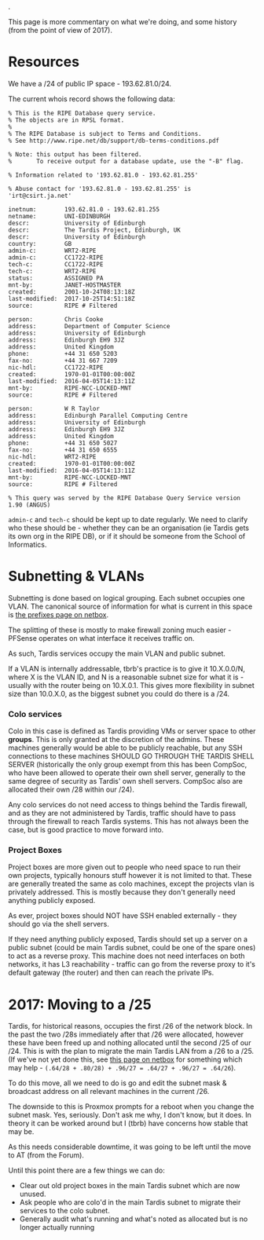 .

This page is more commentary on what we're doing, and some history (from
the point of view of 2017).

# Resources

We have a /24 of public IP space - 193.62.81.0/24.

The current whois record shows the following data:

    % This is the RIPE Database query service.
    % The objects are in RPSL format.
    %
    % The RIPE Database is subject to Terms and Conditions.
    % See http://www.ripe.net/db/support/db-terms-conditions.pdf

    % Note: this output has been filtered.
    %       To receive output for a database update, use the "-B" flag.

    % Information related to '193.62.81.0 - 193.62.81.255'

    % Abuse contact for '193.62.81.0 - 193.62.81.255' is 'irt@csirt.ja.net'

    inetnum:        193.62.81.0 - 193.62.81.255
    netname:        UNI-EDINBURGH
    descr:          University of Edinburgh
    descr:          The Tardis Project, Edinburgh, UK
    descr:          University of Edinburgh
    country:        GB
    admin-c:        WRT2-RIPE
    admin-c:        CC1722-RIPE
    tech-c:         CC1722-RIPE
    tech-c:         WRT2-RIPE
    status:         ASSIGNED PA
    mnt-by:         JANET-HOSTMASTER
    created:        2001-10-24T08:13:18Z
    last-modified:  2017-10-25T14:51:18Z
    source:         RIPE # Filtered

    person:         Chris Cooke
    address:        Department of Computer Science
    address:        University of Edinburgh
    address:        Edinburgh EH9 3JZ
    address:        United Kingdom
    phone:          +44 31 650 5203
    fax-no:         +44 31 667 7209
    nic-hdl:        CC1722-RIPE
    created:        1970-01-01T00:00:00Z
    last-modified:  2016-04-05T14:13:11Z
    mnt-by:         RIPE-NCC-LOCKED-MNT
    source:         RIPE # Filtered

    person:         W R Taylor
    address:        Edinburgh Parallel Computing Centre
    address:        University of Edinburgh
    address:        Edinburgh EH9 3JZ
    address:        United Kingdom
    phone:          +44 31 650 5027
    fax-no:         +44 31 650 6555
    nic-hdl:        WRT2-RIPE
    created:        1970-01-01T00:00:00Z
    last-modified:  2016-04-05T14:13:11Z
    mnt-by:         RIPE-NCC-LOCKED-MNT
    source:         RIPE # Filtered

    % This query was served by the RIPE Database Query Service version 1.90 (ANGUS)

`admin-c` and `tech-c` should be kept up to date regularly. We need to
clarify who these should be - whether they can be an organisation (ie
Tardis gets its own org in the RIPE DB), or if it should be someone from
the School of Informatics.

# Subnetting & VLANs

Subnetting is done based on logical grouping. Each subnet occupies one
VLAN. The canonical source of information for what is current in this
space is [the prefixes page on
netbox](https://netbox.tardis.ed.ac.uk/ipam/prefixes/).

The splitting of these is mostly to make firewall zoning much easier -
PFSense operates on what interface it receives traffic on.

As such, Tardis services occupy the main VLAN and public subnet.

If a VLAN is internally addressable, tbrb's practice is to give it
10.X.0.0/N, where X is the VLAN ID, and N is a reasonable subnet size
for what it is - usually with the router being on 10.X.0.1. This gives
more flexibility in subnet size than 10.0.X.0, as the biggest subnet you
could do there is a /24.

### Colo services

Colo in this case is defined as Tardis providing VMs or server space to
other **groups**. This is only granted at the discretion of the admins.
These machines generally would be able to be publicly reachable, but any
SSH connections to these machines SHOULD GO THROUGH THE TARDIS SHELL
SERVER (historically the only group exempt from this has been CompSoc,
who have been allowed to operate their own shell server, generally to
the same degree of security as Tardis' own shell servers. CompSoc also
are allocated their own /28 within our /24).

Any colo services do not need access to things behind the Tardis
firewall, and as they are not administered by Tardis, traffic should
have to pass through the firewall to reach Tardis systems. This has not
always been the case, but is good practice to move forward into.

### Project Boxes

Project boxes are more given out to people who need space to run their
own projects, typically honours stuff however it is not limited to that.
These are generally treated the same as colo machines, except the
projects vlan is privately addressed. This is mostly because they don't
generally need anything publicly exposed.

As ever, project boxes should NOT have SSH enabled externally - they
should go via the shell servers.

If they need anything publicly exposed, Tardis should set up a server on
a public subnet (could be main Tardis subnet, could be one of the spare
ones) to act as a reverse proxy. This machine does not need interfaces
on both networks, it has L3 reachability - traffic can go from the
reverse proxy to it's default gateway (the router) and then can reach
the private IPs.

# 2017: Moving to a /25

Tardis, for historical reasons, occupies the first /26 of the network
block. In the past the two /28s immediately after that /26 were
allocated, however these have been freed up and nothing allocated until
the second /25 of our /24. This is with the plan to migrate the main
Tardis LAN from a /26 to a /25. (If we've not yet done this, see [this
page on netbox](https://netbox.tardis.ed.ac.uk/ipam/aggregates/5/) for
something which may help -
`(.64/28 + .80/28) + .96/27 = .64/27 + .96/27 = .64/26`).

To do this move, all we need to do is go and edit the subnet mask &
broadcast address on all relevant machines in the current /26.

The downside to this is Proxmox prompts for a reboot when you change the
subnet mask. Yes, seriously. Don't ask me why, I don't know, but it
does. In theory it can be worked around but I (tbrb) have concerns how
stable that may be.

As this needs considerable downtime, it was going to be left until the
move to AT (from the Forum).

Until this point there are a few things we can do:

-   Clear out old project boxes in the main Tardis subnet which are now
    unused.
-   Ask people who are colo'd in the main Tardis subnet to migrate their
    services to the colo subnet.
-   Generally audit what's running and what's noted as allocated but is
    no longer actually running